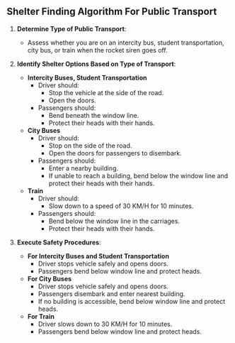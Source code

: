 ## Shelter Finding Algorithm For Public Transport

1. **Determine Type of Public Transport**:
   - Assess whether you are on an intercity bus, student transportation, city bus, or train when the rocket siren goes off.

2. **Identify Shelter Options Based on Type of Transport**:
   - **Intercity Buses, Student Transportation**
     - Driver should:
       - Stop the vehicle at the side of the road.
       - Open the doors.
     - Passengers should:
       - Bend beneath the window line.
       - Protect their heads with their hands.
   - **City Buses**
     - Driver should:
       - Stop on the side of the road.
       - Open the doors for passengers to disembark.
     - Passengers should:
       - Enter a nearby building.
       - If unable to reach a building, bend below the window line and protect their heads with their hands.
   - **Train**
     - Driver should:
       - Slow down to a speed of 30 KM/H for 10 minutes.
     - Passengers should:
       - Bend below the window line in the carriages.
       - Protect their heads with their hands.

3. **Execute Safety Procedures**:
   - **For Intercity Buses and Student Transportation**
     - Driver stops vehicle safely and opens doors.
     - Passengers bend below window line and protect heads.
   - **For City Buses**
     - Driver stops vehicle safely and opens doors.
     - Passengers disembark and enter nearest building.
     - If no building is accessible, bend below window line and protect heads.
   - **For Train**
     - Driver slows down to 30 KM/H for 10 minutes.
     - Passengers bend below window line and protect heads.

